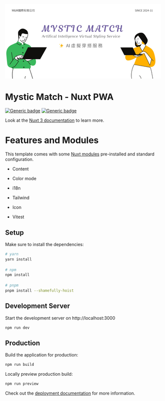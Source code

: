 
<img src="public/images/main-banner.jpg" />

# Mystic Match - Nuxt PWA

[![Generic badge](https://img.shields.io/badge/Nuxt-3.0.0-<COLOR>.svg)](https://shields.io/)
[![Generic badge](https://img.shields.io/badge/Tailwind-6.1.3-38bdf8.svg)](https://shields.io/)

Look at the [Nuxt 3 documentation](https://nuxt.com/docs/getting-started/introduction) to learn more.


# Features and Modules


This template comes with some [Nuxt modules](https://nuxt.com/modules) pre-installed and standard configuration.

- Content

- Color mode

- i18n

- Tailwind

- Icon

- Vitest
## Setup

Make sure to install the dependencies:

```bash
# yarn
yarn install

# npm
npm install

# pnpm
pnpm install --shamefully-hoist
```

## Development Server

Start the development server on http://localhost:3000

```bash
npm run dev
```

## Production

Build the application for production:

```bash
npm run build
```

Locally preview production build:

```bash
npm run preview
```

Check out the [deployment documentation](https://nuxt.com/docs/getting-started/deployment) for more information.

